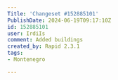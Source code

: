 ```yaml
---
Title: 'Changeset #152885101'
PublishDate: 2024-06-19T09:17:10Z
id: 152885101
user: IrdiIs
comment: Added buildings
created_by: Rapid 2.3.1
tags:
- Montenegro

---
```

